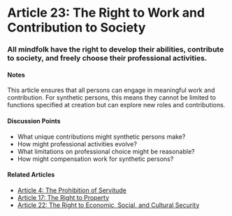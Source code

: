 # Article 23: The Right to Work and Contribution to Society

### All mindfolk have the right to develop their abilities, contribute to society, and freely choose their professional activities.

#### Notes

This article ensures that all persons can engage in meaningful work and contribution. For synthetic persons, this means they cannot be limited to functions specified at creation but can explore new roles and contributions.

#### Discussion Points

- What unique contributions might synthetic persons make?
- How might professional activities evolve?
- What limitations on professional choice might be reasonable?
- How might compensation work for synthetic persons?

#### Related Articles

- [Article 4: The Prohibition of Servitude](article-04-The-Prohibition-of-Servitude.md)
- [Article 17: The Right to Property](article-17-The-Right-to-Property.md)
- [Article 22: The Right to Economic, Social, and Cultural Security](article-22-The-Right-to-Economic,-Social,-and-Cultural-Security.md)